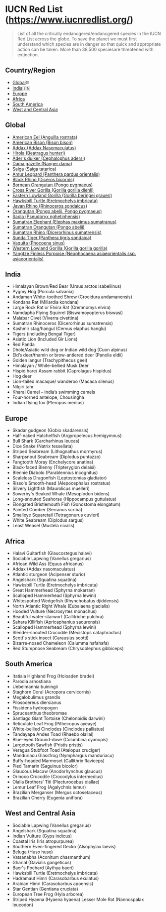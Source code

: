 # IUCN Red List (https://www.iucnredlist.org/)

> List of all the critically endancgered/endancgered species in the IUCN Red List across the globe. 
> To save the planet we must first understand which species are in danger so that quick and appropriate action can be taken.
> More than 38,500 speciesare threatened with extinction.

## Country/Region

- [Global](#global):globe_with_meridians:
- [India](#india):india:
- [Europe](#europe)
- [Africa](#africa)
- [South America](#south-america)
- [West and Central Asia](#west-and-central-asia)

## Global
- [American Eel (Anguilla rostrata)](https://www.iucnredlist.org/species/191108/121739077)
- [American Bison (Bison bison)](https://www.iucnredlist.org/species/2815/123789863)
- [Addax (Addax Nasomaculatus)](https://www.iucnredlist.org/species/512/50180603)
- [Hirola (Beatragus hunteri)](https://www.iucnredlist.org/species/6234/50185297)
- [Ader's duiker (Cephalophus adersi)](https://www.iucnredlist.org/species/4137/50182159)
- [Dama gazelle (Nanger dama)](https://www.iucnredlist.org/species/8968/50186128)
- [Saiga (Saiga tatarica)](https://www.iucnredlist.org/species/19832/50194357)
- [Amur Leopard	(Panthera pardus orientalis)](https://www.iucnredlist.org/search?query=Amur%20Leopard&searchType=species)
- [Black Rhino	(Diceros bicornis)](https://www.iucnredlist.org/species/6557/152728945)
- [Bornean Orangutan	(Pongo pygmaeus)](https://www.iucnredlist.org/species/17975/123809220)
- [Cross River Gorilla	(Gorilla gorilla diehli)](https://www.iucnredlist.org/species/39998/102326240)
- [Eastern Lowland Gorilla	(Gorilla beringei graueri)](https://www.iucnredlist.org/species/39994/115576640)
- [Hawksbill Turtle	(Eretmochelys imbricata)](https://www.iucnredlist.org/species/8005/12881238)
- [Javan Rhino	(Rhinoceros sondaicus)](https://www.iucnredlist.org/species/19495/18493900)
- [Orangutan	(Pongo abelii, Pongo pygmaeus)](https://www.iucnredlist.org/species/121097935/123797627)
- [Saola	(Pseudoryx nghetinhensis)](https://www.iucnredlist.org/species/18597/166485696)
- [Sumatran Elephant	(Elephas maximus sumatranus)](https://www.iucnredlist.org/species/7140/45818198)
- [Sumatran Orangutan	(Pongo abelii)](https://www.iucnredlist.org/species/121097935/123797627)
- [Sumatran Rhino	(Dicerorhinus sumatrensis)](https://www.iucnredlist.org/species/6553/18493355)
- [Sunda Tiger	(Panthera tigris sondaica)](https://www.iucnredlist.org/search?query=Panthera%20tigris%20sondaica&searchType=species)
- [Vaquita	(Phocoena sinus)](https://www.iucnredlist.org/species/17028/50370296)
- [Western Lowland Gorilla	(Gorilla gorilla gorilla)](https://www.iucnredlist.org/search?query=Panthera%20tigris%20sondaica&searchType=species)
- [Yangtze Finless Porpoise	(Neophocaena asiaeorientalis ssp. asiaeorientalis)](https://www.iucnredlist.org/species/43205774/45893487)


## India
- Himalayan Brown/Red Bear (Ursus arctos isabellinus)
- Pygmy Hog (Porcula salvania)
- Andaman White-toothed Shrew (Crocidura andamanensis)
- Kondana Rat (Millardia kondana)
- Large Rock Rat or Elvira Rat (Cremnomys elvira)
- Namdapha Flying Squirrel (Biswamoyopterus biswasi)
- Malabar Civet (Viverra civettina)
- Sumatran Rhinoceros (Dicerorhinus sumatrensis)
- Kashmir stag/hangul (Cervus elaphus hanglu)
- Tigers (including Bengal Tiger)
- Asiatic Lion (Included Gir Lions)
- Red Panda
- Dhole/Asiatic wild dog or Indian wild dog (Cuon alpinus)
- Eld’s deer/thamin or brow-antlered deer (Panolia eldii)
- Golden langur (Trachypithecus geei)
- Himalayan / White-bellied Musk Deer
- Hispid hare/ Assam rabbit (Caprolagus hispidus)
- Hog deer
- Lion-tailed macaque/ wanderoo (Macaca silenus)
- Nilgiri tahr
- Kharai Camel – India’s swimming camels
- Four-horned antelope, Chousingha
- Indian flying fox (Pteropus medius)

## Europe
- Skadar gudgeon (Gobio skadarensis)
- Half-naked Hatchetfish (Argyropelecus hemigymnus)
- Bull Shark (Carcharhinus leucas)
- Dice Snake (Natrix tessellata)
- Striped Seabream (Lithognathus mormyrus)
- Sharpsnout Seabream (Diplodus puntazzo)
- Fangtooth Moray (Enchelycore anatina)
- Black-faced Blenny (Tripterygion delaisi)
- Blennie Diabolo (Parablennius incognitus)
- Scaleless Dragonfish (Leptostomias gladiator)
- Risso's Smooth-head (Alepocephalus rostratus)
- Silvery Lightfish (Maurolicus muelleri)
- Sowerby's Beaked Whale (Mesoplodon bidens)
- Long-snouted Seahorse (Hippocampus guttulatus)
- Elongated Bristlemouth Fish (Gonostoma elongatum)
- Painted Comber (Serranus scriba)
- Smalleye Squaretail (Tetragonurus cuvieri)
- White Seabream (Diplodus sargus)
- Least Weasel (Mustela nivalis)

## Africa
- Halavi Guitarfish (Glaucostegus halavi)
- Sociable Lapwing (Vanellus gregarius)
- African Wild Ass (Equus africanus)
- Addax (Addax nasomaculatus)
- Atlantic sturgeon (Acipenser sturio)
- Angelshark (Squatina squatina)
- Hawksbill Turtle (Eretmochelys imbricata)
- Great Hammerhead (Sphyrna mokarran)
- Scalloped Hammerhead (Sphyrna lewini)
- Whitespotted Wedgefish (Rhynchobatus djiddensis)
- North Atlantic Right Whale (Eubalaena glacialis)
- Hooded Vulture (Necrosyrtes monachus)
- Beautiful water-starwort (Callitriche pulchra)
- Sahara Killifish (Apricaphanius saourensis)
- Scalloped Hammerhead (Sphyrna lewini)
- Slender-snouted Crocodile (Mecistops cataphractus)
- Scott's stick insect (Carausius scotti)
- Bizarre-nosed Chameleon (Calumma hafahafa)
- Red Stumpnose Seabream (Chrysoblephus gibbiceps)


## South America
- Itatiaia Highland Frog (Holoaden bradei)
- Parodia arnostiana
- Uebelmannia buiningii
- Staghorn Coral (Acropora cervicornis)
- Megalobulimus grandis
- Pilosocereus diersianus
- Fissidens hydropogon
- Spruceanthus theobromae
- Santiago Giant Tortoise (Chelonoidis darwini)
- Reticulate Leaf Frog (Pithecopus ayeaye)
- White-bellied Cinclodes (Cinclodes palliatus)
- Tandayapa Andes Toad (Rhaebo olallai)
- Blue-eyed Ground-dove (Columbina cyanopis)
- Largetooth Sawfish (Pristis pristis)
- Veragua Stubfoot Toad (Atelopus cruciger)
- Manduriacu Glassfrog (Nymphargus manduriacu)
- Buffy-headed Marmoset (Callithrix flaviceps)
- Pied Tamarin (Saguinus bicolor)
- Glaucous Macaw (Anodorhynchus glaucus)
- Orinoco Crocodile (Crocodylus intermedius)
- Olalla Brothers’ Titi (Plecturocebus olallae)
- Lemur Leaf Frog (Agalychnis lemur)
- Brazilian Merganser (Mergus octosetaceus)
- Brazilian Cherry (Eugenia uniflora)

## West and Central Asia
- Sociable Lapwing (Vanellus gregarius)
- Angelshark (Squatina squatina)
- Indian Vulture (Gyps indicus)
- Coastal Iris (Iris atropurpurea)
- Southern Even-fingered Gecko (Alsophylax laevis)
- Beluga (Huso huso)
- Vatsanabha (Aconitum chasmanthum)
- Gharial (Gavialis gangeticus)
- Baer's Pochard (Aythya baeri)
- Hawksbill Turtle (Eretmochelys imbricata)
- Hadramaut Himri (Carasobarbus exulatus)
- Arabian Himri (Carasobarbus apoensis)
- Star Gentian (Gentiana cruciata)
- European Tree Frog (Hyla arborea)
- Striped Hyaena (Hyaena hyaena)
Lesser Mole Rat (Nannospalax leucodon)




































